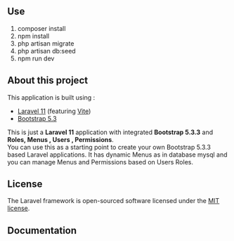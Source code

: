 ## Use

1. composer install
2. npm install
3. php artisan migrate
4. php artisan db:seed
5. npm run dev

## About this project

This application is built using :

<ul>
    <li><a href="https://laravel.com/docs/11.x/releases" target="_blank">Laravel 11</a> (featuring <a href="https://vitejs.dev/" target="_blank">Vite</a>)</li>
    <li><a href="https://blog.getbootstrap.com/2024/02/20/bootstrap-5-3-3/" target="_blank">Bootstrap 5.3</a></li>
    
</ul>

This is just a <b>Laravel 11</b> application with integrated <b>Bootstrap 5.3.3</b> and <b>Roles, Menus , Users , Permissions</b>.<br/>
You can use this as a starting point to create your own Bootstrap 5.3.3 based Laravel applications. It has dynamic Menus as in database mysql and you can manage Menus and Permissions based on Users Roles.


## License

The Laravel framework is open-sourced software licensed under the [MIT license](https://opensource.org/licenses/MIT).


## Documentation


